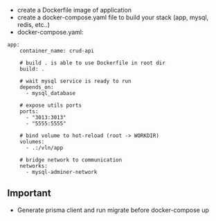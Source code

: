 - create a Dockerfile image of application
- create a docker-compose.yaml file to build your stack (app, mysql, redis, etc..)
- docker-compose.yaml:
```
app:
    container_name: crud-api
    
    # build . is able to use Dockerfile in root dir
    build: .

    # wait mysql service is ready to run
    depends_on:
      - mysql_database

    # expose utils ports
    ports:
      - "3013:3013"
      - "5555:5555"
    
    # bind volume to hot-reload (root -> WORKDIR)
    volumes:
      - .:/vln/app
    
    # bridge network to communication 
    networks:
      - mysql-adminer-network
```

## Important
- Generate prisma client and run migrate before docker-compose up